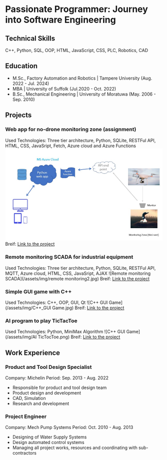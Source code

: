 # Passionate Programmer: Journey into Software Engineering

## Technical Skills
C++, Python, SQL, OOP, HTML, JavaScript, CSS, PLC, Robotics, CAD
## Education
 - M.Sc., Factory Automation and Robotics | Tampere University (Aug. 2022 - Jul. 2024)
 - MBA                                    | University of Suffolk (Jul.2020 - Oct. 2022)
 - B.Sc., Mechanical Engineering          | University of Moratuwa (May. 2006 - Sep. 2010)

## Projects
### Web app for no-drone monitoring zone (assignment)
Used Technologies: Three tier architecture, Python, SQLite, RESTFul API, HTML, CSS, JavaSript, Fetch, Azure cloud and Azure Functions
![NoDrone Zone Web App](/assets/img/BirdNest.jpg)
Breif: 
[Link to the project](https://github.com/chathuranga857/NDZ_PreAssignment)

### Remote monitoring SCADA for industrial equipment
Used Technologies: Three tier architecture, Python, SQLite, RESTFul API, MQTT, Azure cloud, HTML, CSS, JavaSript, AJAX
![Remote monitoring SCADA](/assets/img/remote monitoring2.jpg)
Breif: 
[Link to the project](...)

### Simple GUI game with C++
Used Technologies: C++, OOP, GUI, Qt
![C++ GUI Game](/assets/img/C++_GUI Game.jpg)
Breif: 
[Link to the project](...)

### AI program to play TicTacToe
Used Technologies: Python, MiniMax Algorithm
![C++ GUI Game](/assets/img/AI TicTocToe.png)
Breif:
[Link to the project](...)

## Work Experience
### Product and Tool Design Specialist
Company: Michelin
Period: Sep. 2013 - Aug. 2022
- Responsible for product and tool design team
- Product design and development
- CAD, Simulation
- Research and development

### Project Engineer
Company: Mech Pump Systems
Period: Oct. 2010 - Aug. 2013
- Designing of Water Supply Systems
- Design automated control systems
- Managing all project works, resources and coordinating with sub-contractors


